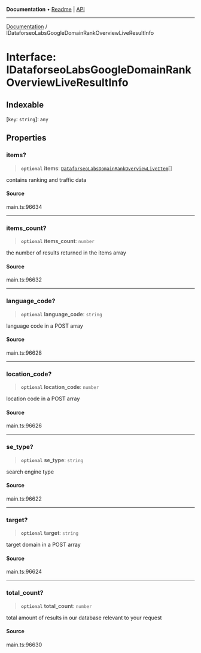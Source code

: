 **Documentation** • [Readme](../README.md) \| [API](../globals.md)

***

[Documentation](../README.md) / IDataforseoLabsGoogleDomainRankOverviewLiveResultInfo

# Interface: IDataforseoLabsGoogleDomainRankOverviewLiveResultInfo

## Indexable

 \[`key`: `string`\]: `any`

## Properties

### items?

> **`optional`** **items**: [`DataforseoLabsDomainRankOverviewLiveItem`](../classes/DataforseoLabsDomainRankOverviewLiveItem.md)[]

contains ranking and traffic data

#### Source

main.ts:96634

***

### items\_count?

> **`optional`** **items\_count**: `number`

the number of results returned in the items array

#### Source

main.ts:96632

***

### language\_code?

> **`optional`** **language\_code**: `string`

language code in a POST array

#### Source

main.ts:96628

***

### location\_code?

> **`optional`** **location\_code**: `number`

location code in a POST array

#### Source

main.ts:96626

***

### se\_type?

> **`optional`** **se\_type**: `string`

search engine type

#### Source

main.ts:96622

***

### target?

> **`optional`** **target**: `string`

target domain in a POST array

#### Source

main.ts:96624

***

### total\_count?

> **`optional`** **total\_count**: `number`

total amount of results in our database relevant to your request

#### Source

main.ts:96630
